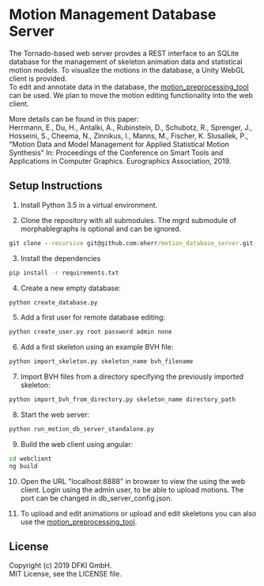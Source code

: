 ﻿# Motion Management Database Server

The Tornado-based web server provdes a REST interface to an SQLite database for the management of skeleton animation data and statistical motion models. To visualize the motions in the database, a Unity WebGL client is provided.  
To edit and annotate data in the database, the [motion_preprocessing_tool](https://github.com/eherr/motion_preprocessing_tool) can be used. We plan to move the motion editing functionality into the web client.


More details can be found in this paper:  
Herrmann, E., Du, H., Antalki, A., Rubinstein, D., Schubotz, R., Sprenger, J., Hosseini, S., Cheema, N., Zinnikus, I., Manns, M., Fischer, K. Slusallek, P., "Motion Data and Model Management for Applied Statistical Motion
Synthesis" In: Proceedings of the Conference on Smart Tools and Applications in Computer Graphics. Eurographics Association, 2019.
  
  
## Setup Instructions

1. Install Python 3.5 in a virtual environment.

2. Clone the repository with all submodules. The mgrd submodule of morphablegraphs is optional and can be ignored.
```bat
git clone --recursive git@github.com:eherr/motion_database_server.git
```

3. Install the dependencies
```bat
pip install -r requirements.txt
```

4. Create a new empty database: 
```bat
python create_database.py
```

5. Add a first user for remote database editing: 
```bat
python create_user.py root password admin none
```

6. Add a first skeleton using an example BVH file: 
```bat
python import_skeleton.py skeleton_name bvh_filename
```

7. Import BVH files from a directory specifying the previously imported skeleton:
```bat
python import_bvh_from_directory.py skeleton_name directory_path
```

8. Start the web server: 
```bat
python run_motion_db_server_standalone.py
```

9. Build the web client using angular: 
```bat
cd webclient 
ng build
```

10. Open the URL "localhost:8888" in browser to view the using the web client. Login using the admin user, to be able to upload motions. The port can be changed in db_server_config.json.

11. To upload and edit animations or upload and edit skeletons you can also use the [motion_preprocessing_tool](https://github.com/eherr/motion_preprocessing_tool).
## License
Copyright (c) 2019 DFKI GmbH.  
MIT License, see the LICENSE file.
